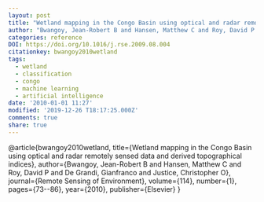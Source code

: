 ```yaml
---
layout: post
title: "Wetland mapping in the Congo Basin using optical and radar remotely sensed data and derived topographical indices"
author: "Bwangoy, Jean-Robert B and Hansen, Matthew C and Roy, David P and De Grandi, Gianfranco and Justice, Christopher O}"
categories: reference
DOI: https://doi.org/10.1016/j.rse.2009.08.004
citationkey: bwangoy2010wetland
tags:
  - wetland
  - classification
  - congo
  - machine learning
  - artificial intelligence
date: '2010-01-01 11:27'
modified: '2019-12-26 T18:17:25.000Z'
comments: true
share: true
---
```

@article{bwangoy2010wetland,
  title={Wetland mapping in the Congo Basin using optical and radar remotely sensed data and derived topographical indices},
  author={Bwangoy, Jean-Robert B and Hansen, Matthew C and Roy, David P and De Grandi, Gianfranco and Justice, Christopher O},
  journal={Remote Sensing of Environment},
  volume={114},
  number={1},
  pages={73--86},
  year={2010},
  publisher={Elsevier}
}
